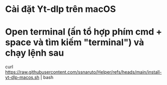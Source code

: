 # Cài đặt Yt-dlp trên macOS

# Open terminal (ấn tổ hợp phím cmd + space và tìm kiếm "terminal") và chạy lệnh sau

curl https://raw.githubusercontent.com/ssnaruto/Helper/refs/heads/main/install-yt-dlp-macos.sh | bash
